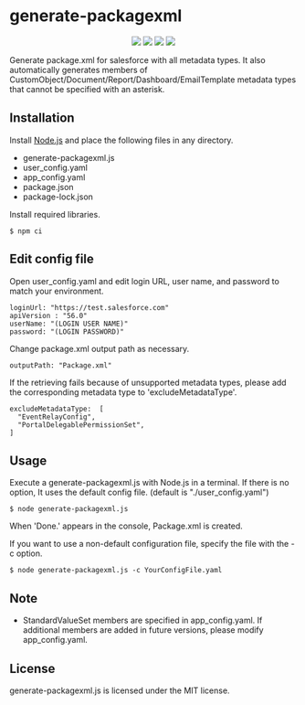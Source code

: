 # generate-packagexml
<p align="center">
  <img src="https://img.shields.io/badge/Salesforce-00a1e0.svg">
  <img src="https://img.shields.io/badge/JavaScript-yellow.svg?logo=JavaScript&logoColor=white">
  <img src="https://img.shields.io/badge/NodeJS-339933.svg?logo=Node.js&logoColor=white">
  <img src="https://img.shields.io/badge/license-MIT-blue.svg">
</p>
Generate package.xml for salesforce with all metadata types.
It also automatically generates members of CustomObject/Document/Report/Dashboard/EmailTemplate metadata types that cannot be specified with an asterisk.

## Installation
Install [Node.js](https://nodejs.org/) and place the following files in any directory.

* generate-packagexml.js
* user_config.yaml
* app_config.yaml
* package.json
* package-lock.json

Install required libraries.
```
$ npm ci
```

## Edit config file
Open user_config.yaml and edit login URL, user name, and password to match your environment.
```
loginUrl: "https://test.salesforce.com"
apiVersion : "56.0"
userName: "(LOGIN USER NAME)"
password: "(LOGIN PASSWORD)"
```
Change package.xml output path as necessary.
```
outputPath: "Package.xml"
```
If the retrieving fails because of unsupported metadata types, please add the corresponding metadata type to 'excludeMetadataType'.
```
excludeMetadataType:  [
  "EventRelayConfig",
  "PortalDelegablePermissionSet",
]
```

## Usage
Execute a generate-packagexml.js with Node.js in a terminal. If there is no option, It uses the default config file. (default is "./user_config.yaml")
```
$ node generate-packagexml.js
```
When 'Done.' appears in the console, Package.xml is created.

If you want to use a non-default configuration file, specify the file with the -c option.
```
$ node generate-packagexml.js -c YourConfigFile.yaml
```

## Note
- StandardValueSet members are specified in app_config.yaml. If additional members are added in future versions, please modify app_config.yaml.

## License
generate-packagexml.js is licensed under the MIT license.

